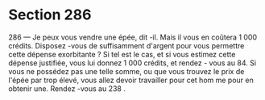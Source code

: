 # Section 286

286
— Je peux vous vendre une épée, dit -il. Mais il vous en coûtera 1
000 crédits.
Disposez -vous de suffisamment d'argent pour vous permettre
cette dépense exorbitante ? Si tel est le cas, et  si vous estimez
cette dépense justifiée, vous lui donnez 1 000 crédits, et rendez -
vous au 84. Si vous ne possédez pas une telle somme, ou que
vous trouvez le prix de l'épée par trop élevé, vous allez devoir
travailler pour cet hom me pour en obtenir une. Rendez -vous au
238 .